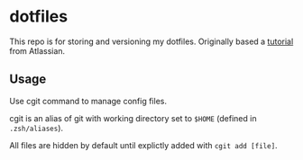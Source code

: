 # dotfiles

This repo is for storing and versioning my dotfiles. Originally based a [tutorial](https://www.atlassian.com/git/tutorials/dotfiles) from Atlassian.

## Usage
Use cgit command to manage config files.

cgit is an alias of git with working directory set to `$HOME` (defined in `.zsh/aliases`).

All files are hidden by default until explictly added with `cgit add [file]`.
